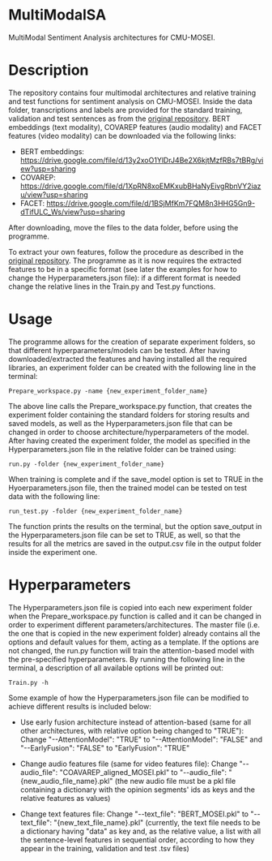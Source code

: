 # MultiModalSA
MultiModal Sentiment Analysis architectures for CMU-MOSEI.

# Description

The repository contains four multimodal architectures and relative training and test functions for sentiment analysis on CMU-MOSEI. Inside the data folder, transcriptions and labels are provided for the standard training, validation and test sentences as from the [original repository](https://github.com/A2Zadeh/CMU-MultimodalSDK/tree/master/mmsdk/mmdatasdk/dataset/standard_datasets/CMU_MOSEI). BERT embeddings (text modality), COVAREP features (audio modality) and FACET features (video modality) can be downloaded via the following links:

- BERT embeddings: https://drive.google.com/file/d/13y2xoO1YlDrJ4Be2X6kjtMzfRBs7tBRg/view?usp=sharing
- COVAREP: https://drive.google.com/file/d/1XpRN8xoEMKxubBHaNyEivgRbnVY2iazu/view?usp=sharing
- FACET: https://drive.google.com/file/d/1BSjMfKm7FQM8n3HHG5Gn9-dTifULC_Ws/view?usp=sharing

After downloading, move the files to the data folder, before using the programme.

To extract your own features, follow the procedure as described in the [original repository](https://github.com/A2Zadeh/CMU-MultimodalSDK). The programme as it is now requires the extracted features to be in a specific format (see later the examples for how to change the Hyperparameters.json file): if a different format is needed change the relative lines in the Train.py and Test.py functions.

# Usage

The programme allows for the creation of separate experiment folders, so that different hyperparameters/models can be tested. After having downloaded/extracted the features and having installed all the required libraries, an experiment folder can be created with the following line in the terminal:
```
Prepare_workspace.py -name {new_experiment_folder_name}
```
The above line calls the Prepare_workspace.py function, that creates the experiment folder containing the standard folders for storing results and saved models, as well as the Hyperparameters.json file that can be changed in order to choose architecture/hyperparameters of the model.
After having created the experiment folder, the model as specified in the Hyperparameters.json file in the relative folder can be trained using:
```
run.py -folder {new_experiment_folder_name}
```
When training is complete and if the save_model option is set to TRUE in the Hyoerparameters.json file, then the trained model can be tested on test data with the following line:
```
run_test.py -folder {new_experiment_folder_name}
```
The function prints the results on the terminal, but the option save_output in the Hyperparameters.json file can be set to TRUE, as well, so that the results for all the metrics are saved in the output.csv file in the output folder inside the experiment one.

# Hyperparameters
The Hyperparameters.json file is copied into each new experiment folder when the Prepare_workspace.py function is called and it can be changed in order to experiment different parameters/architectures. The master file (i.e. the one that is copied in the new experiment folder) already contains all the options and default values for them, acting as a template. If the options are not changed, the run.py function will train the attention-based model with the pre-specified hyperparameters. By running the following line in the terminal, a description of all available options will be printed out:
```
Train.py -h
```
Some example of how the Hyperparameters.json file can be modified to achieve different results is included below:

- Use early fusion architecture instead of attention-based (same for all other architectures, with relative option being changed to "TRUE"): Change "--AttentionModel": "TRUE" to "--AttentionModel": "FALSE" and "--EarlyFusion": "FALSE" to "EarlyFusion": "TRUE"

- Change audio features file (same for video features file): Change "--audio_file": "COAVAREP_aligned_MOSEI.pkl" to "--audio_file": "{new_audio_file_name}.pkl" (the new audio file must be a pkl file containing a dictionary with the opinion segments' ids as keys and the relative features as values)

- Change text features file: Change "--text_file": "BERT_MOSEI.pkl" to "--text_file": "{new_text_file_name}.pkl" (currently, the text file needs to be a dictionary having "data" as key and, as the relative value, a list with all the sentence-level features in sequential order, according to how they appear in the training, validation and test .tsv files)
